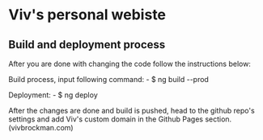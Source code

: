 # Viv's personal webiste

## Build and deployment process
After you are done with changing the code follow the instructions below:

Build process, input following command:
    - $ ng build --prod

Deployment:
    - $ ng deploy

After the changes are done and build is pushed, head to the github repo's settings and add Viv's custom domain in the Github Pages section. (vivbrockman.com)